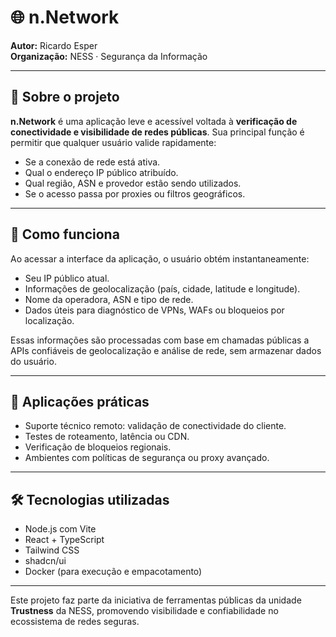 # 🌐 n.Network

**Autor:** Ricardo Esper  
**Organização:** NESS · Segurança da Informação

---

## 📡 Sobre o projeto

**n.Network** é uma aplicação leve e acessível voltada à **verificação de conectividade e visibilidade de redes públicas**. Sua principal função é permitir que qualquer usuário valide rapidamente:

- Se a conexão de rede está ativa.
- Qual o endereço IP público atribuído.
- Qual região, ASN e provedor estão sendo utilizados.
- Se o acesso passa por proxies ou filtros geográficos.

---

## 🚀 Como funciona

Ao acessar a interface da aplicação, o usuário obtém instantaneamente:

- Seu IP público atual.
- Informações de geolocalização (país, cidade, latitude e longitude).
- Nome da operadora, ASN e tipo de rede.
- Dados úteis para diagnóstico de VPNs, WAFs ou bloqueios por localização.

Essas informações são processadas com base em chamadas públicas a APIs confiáveis de geolocalização e análise de rede, sem armazenar dados do usuário.

---

## 🔐 Aplicações práticas

- Suporte técnico remoto: validação de conectividade do cliente.
- Testes de roteamento, latência ou CDN.
- Verificação de bloqueios regionais.
- Ambientes com políticas de segurança ou proxy avançado.

---

## 🛠️ Tecnologias utilizadas

- Node.js com Vite
- React + TypeScript
- Tailwind CSS
- shadcn/ui
- Docker (para execução e empacotamento)

---

Este projeto faz parte da iniciativa de ferramentas públicas da unidade **Trustness** da NESS, promovendo visibilidade e confiabilidade no ecossistema de redes seguras.

